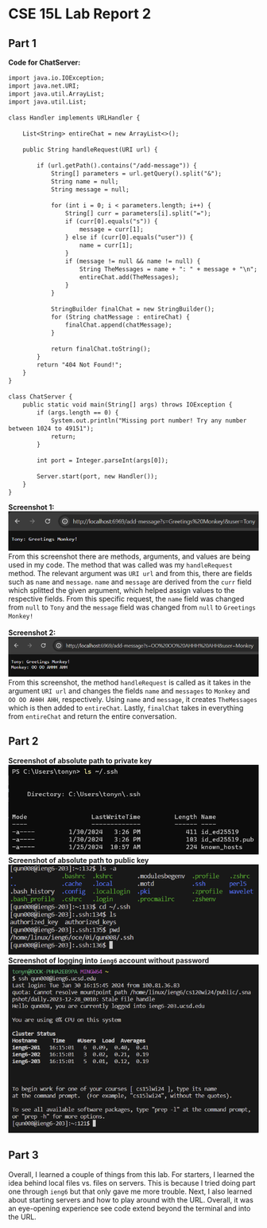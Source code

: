 # CSE 15L Lab Report 2
## Part 1
**Code for ChatServer:**
```
import java.io.IOException;
import java.net.URI;
import java.util.ArrayList;
import java.util.List;

class Handler implements URLHandler {
   
    List<String> entireChat = new ArrayList<>();

    public String handleRequest(URI url) {

        if (url.getPath().contains("/add-message")) {
            String[] parameters = url.getQuery().split("&");
            String name = null;
            String message = null;

            for (int i = 0; i < parameters.length; i++) {
                String[] curr = parameters[i].split("=");
                if (curr[0].equals("s")) {
                    message = curr[1];
                } else if (curr[0].equals("user")) {
                    name = curr[1];
                }
                if (message != null && name != null) {
                    String TheMessages = name + ": " + message + "\n";
                    entireChat.add(TheMessages);
                }
            }

            StringBuilder finalChat = new StringBuilder();
            for (String chatMessage : entireChat) {
                finalChat.append(chatMessage);
            }

            return finalChat.toString();
        }
        return "404 Not Found!";
    }
}

class ChatServer {
    public static void main(String[] args) throws IOException {
        if (args.length == 0) {
            System.out.println("Missing port number! Try any number between 1024 to 49151");
            return;
        }

        int port = Integer.parseInt(args[0]);

        Server.start(port, new Handler());
    }
}
```
**Screenshot 1:**
<br/>
![Image](cs15l-labreport2-ss1.png)
<br/>
From this screenshot there are methods, arguments, and values are being used in my code. The method that was called was my `handleRequest` method. The relevant argument was `URI url` and from this, there are fields such as `name` and `message`. `name` and `message` are derived from the `curr` field which splitted the given argument, which helped assign values to the respective fields. From this specific request, the `name` field was changed from `null` to `Tony` and the `message` field was changed from `null` to `Greetings Monkey!`
<br/>
<br/>
**Screenshot 2:**
<br/>
![Image](cs15l-labreport2-ss2.png)
<br/>
From this screenshot, the method `handleRequest` is called as it takes in the argument `URI url` and changes the fields `name` and `messages` to `Monkey` and `OO OO AHHH AHH`, respectively. Using `name` and `message`, it creates `TheMessages` which is then added to `entireChat`. Lastly, `finalChat` takes in everything from `entireChat` and return the entire conversation.
<br/>
## Part 2

**Screenshot of absolute path to private key**
<br/>
![Image](cs15l-labreport2-ss3.png)
<br/>
**Screenshot of absolute path to public key**
<br/>
![Image](cs15l-labreport2-ss4.png)
<br/>
**Screenshot of logging into `ieng6` account without password**
<br/>
![Image](cs15l-labreport2-ss5.png)
<br/>
## Part 3
Overall, I learned a couple of things from this lab. For starters, I learned the idea behind local files vs. files on servers. This is because I tried doing part one through `ieng6` but that only gave me more trouble. Next, I also learned about starting servers and how to play around with the URL. Overall, it was an eye-opening experience see code extend beyond the terminal and into the URL.








